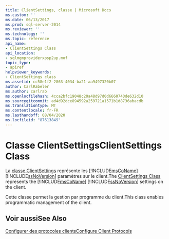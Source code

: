 ```yaml
---
title: ClientSettings, classe | Microsoft Docs
ms.custom: ''
ms.date: 06/13/2017
ms.prod: sql-server-2014
ms.reviewer: ''
ms.technology: ''
ms.topic: reference
api_name:
- ClientSettings Class
api_location:
- sqlmgmproviderxpsp2up.mof
topic_type:
- apiref
helpviewer_keywords:
- ClientSettings class
ms.assetid: cc58e1f2-2863-4034-ba21-aa9497320b07
author: CarlRabeler
ms.author: carlrab
ms.openlocfilehash: 4cca2bfc19048c20a48d97d0d6660740de632d10
ms.sourcegitcommit: ad4d92dce894592a259721a1571b1d8736abacdb
ms.translationtype: MT
ms.contentlocale: fr-FR
ms.lasthandoff: 08/04/2020
ms.locfileid: "87613849"
---
```

# <a name="clientsettings-class"></a><span data-ttu-id="9378a-102">Classe ClientSettings</span><span class="sxs-lookup"><span data-stu-id="9378a-102">ClientSettings Class</span></span>
  <span data-ttu-id="9378a-103">La [classe ClientSettings](clientsettings-class.md) représente les [!INCLUDE[msCoName](../../includes/msconame-md.md)] [!INCLUDE[ssNoVersion](../../includes/ssnoversion-md.md)] paramètres sur le client.</span><span class="sxs-lookup"><span data-stu-id="9378a-103">The [ClientSettings Class](clientsettings-class.md) represents the [!INCLUDE[msCoName](../../includes/msconame-md.md)] [!INCLUDE[ssNoVersion](../../includes/ssnoversion-md.md)] settings on the client.</span></span>  
  
 <span data-ttu-id="9378a-104">Cette classe permet la gestion par programme du client.</span><span class="sxs-lookup"><span data-stu-id="9378a-104">This class enables programmatic management of the client.</span></span>  
  
## <a name="see-also"></a><span data-ttu-id="9378a-105">Voir aussi</span><span class="sxs-lookup"><span data-stu-id="9378a-105">See Also</span></span>  
 [<span data-ttu-id="9378a-106">Configurer des protocoles clients</span><span class="sxs-lookup"><span data-stu-id="9378a-106">Configure Client Protocols</span></span>](https://technet.microsoft.com/library/ms181035.aspx)  
  
  
